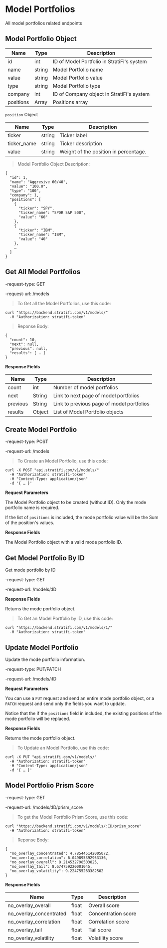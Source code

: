 # Model Portfolios

All model portfolios related endpoints

## Model Portfolio Object

Name | Type | Description
-----|------|------------
id | int | ID of Model Portfolio in StratiFi's system
name |string | Model Portfolio name
value |string | Model Portfolio value
type |string | Model Portfolio type
company |int | ID of Company object in StratiFi's system
positions | Array | Positions array

`position` Object

Name | Type | Description
-----|------|------------
ticker |string | Ticker label
ticker_name |string | Ticker description
value |string | Weight of the position in percentage.

> Model Portfolio Object Description:

```shell
{
  "id": 1,
  "name": "Aggresive 60/40",
  "value": "100.0",
  "type": "100",
  "company": 1,
  "positions": [
    {
      "ticker": "SPY",
      "ticker_name": "SPDR S&P 500",
      "value": "60"
    },
    {
      "ticker": "IBM",
      "ticker_name": "IBM",
      "value": "40"
    },
    …
  ]
}

```

## Get All Model Portfolios

-request-type: GET

-request-url: /models

> To Get all the Model Portfolios, use this code:

```shell
curl "https://backend.stratifi.com/v1/models/"
  -H "Authorization: stratifi-token"
```

> Reponse Body:

```shell
{
  "count": 10,
  "next": null,
  "previous": null,
  "results": [ … ]
}
```

**Response Fields**

Name | Type | Description
-----|------|------------
count | int | Number of model portfolios
next | String | Link to next page of model portfolios
previous | String | Link to previous page of model portfolios
results | Object | List of Model Portfolio objects


## Create Model Portfolio

-request-type: POST

-request-url: /models

> To Create an Model Portfolio, use this code:

```shell
curl -X POST "api.stratifi.com/v1/models/"
  -H "Authorization: stratifi-token"
  -H "Content-Type: application/json"
  -d '{ … }'
```

**Request Parameters**

The Model Portfolio object to be created (without ID). Only the mode portfolio name is required.

If the list of `positions` is included, the mode portfolio value will be the Sum of the position's values.


**Response Fields**

The Model Portfolio object with a valid mode portfolio ID.


## Get Model Portfolio By ID

Get mode portfolio by ID

-request-type: GET

-request-url: /models/:ID


**Response Fields**

Returns the mode portfolio object.

> To Get an Model Portfolio by ID, use this code:

```shell
curl "https://backend.stratifi.com/v1/models/1/"
  -H "Authorization: stratifi-token"
```


## Update Model Portfolio

Update the mode portfolio information.

-request-type: PUT/PATCH

-request-url: /models/:ID


**Request Parameters**

You can use a `PUT` request and send an entire mode portfolio object, or a `PATCH` request and send only the fields you want to update.

Notice that the if the `positions` field in included, the existing positions of the mode portfolio will be replaced.


**Response Fields**

Returns the mode portfolio object.

> To Update an Model Portfolio, use this code:

```shell
curl -X PUT "api.stratifi.com/v1/models/"
  -H "Authorization: stratifi-token"
  -H "Content-Type: application/json"
  -d '{ … }'
```

## Model Portfolio Prism Score

-request-type: GET

-request-url: /models/:ID/prism_score

> To get the Model Portfolio Prism Score, use this code:

```shell
curl "https://backend.stratifi.com/v1/models/:ID/prism_score"
  -H "Authorization: stratifi-token"
```

> Reponse Body:

```shell
{
  "no_overlay_concentrated": 4.785445142005072,
  "no_overlay_correlation": 6.049895392953136,
  "no_overlay_overall": 8.214532798503825,
  "no_overlay_tail": 8.674759220001045,
  "no_overlay_volatility": 9.224755263382502
}
```

**Response Fields**

Name | Type | Description
-----|------|------------
no_overlay_overall | float | Overall score
no_overlay_concentrated | float | Concentration score
no_overlay_correlation | float | Correlation score
no_overlay_tail | float | Tail score
no_overlay_volatility | float | Volatility score
